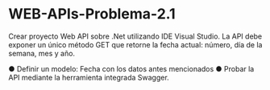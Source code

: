 # WEB-APIs-Problema-2.1

Crear proyecto Web API sobre .Net utilizando IDE Visual Studio. La API debe
exponer un único método GET que retorne la fecha actual: número, día de la semana,
mes y año.

● Definir un modelo: Fecha con los datos antes mencionados
● Probar la API mediante la herramienta integrada Swagger.
